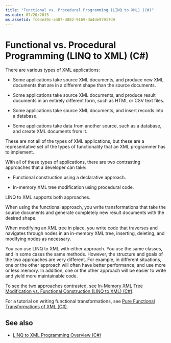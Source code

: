 ```yaml
---
title: "Functional vs. Procedural Programming (LINQ to XML) (C#)"
ms.date: 07/20/2015
ms.assetid: fc64e39c-a487-4882-9169-da4de97917d9
---
```

# Functional vs. Procedural Programming (LINQ to XML) (C#)
There are various types of XML applications:  
  
- Some applications take source XML documents, and produce new XML documents that are in a different shape than the source documents.  
  
- Some applications take source XML documents, and produce result documents in an entirely different form, such as HTML or CSV text files.  
  
- Some applications take source XML documents, and insert records into a database.  
  
- Some applications take data from another source, such as a database, and create XML documents from it.  
  
 These are not all of the types of XML applications, but these are a representative set of the types of functionality that an XML programmer has to implement.  
  
 With all of these types of applications, there are two contrasting approaches that a developer can take:  
  
- Functional construction using a declarative approach.  
  
- In-memory XML tree modification using procedural code.  
  
 LINQ to XML supports both approaches.  
  
 When using the functional approach, you write transformations that take the source documents and generate completely new result documents with the desired shape.  
  
 When modifying an XML tree in place, you write code that traverses and navigates through nodes in an in-memory XML tree, inserting, deleting, and modifying nodes as necessary.  
  
 You can use LINQ to XML with either approach. You use the same classes, and in some cases the same methods. However, the structure and goals of the two approaches are very different. For example, in different situations, one or the other approach will often have better performance, and use more or less memory. In addition, one or the other approach will be easier to write and yield more maintainable code.  
  
 To see the two approaches contrasted, see [In-Memory XML Tree Modification vs. Functional Construction (LINQ to XML) (C#)](../../../../csharp/programming-guide/concepts/linq/in-memory-xml-tree-modification-vs-functional-construction-linq-to-xml.md).  
  
 For a tutorial on writing functional transformations, see [Pure Functional Transformations of XML (C#)](../../../../csharp/programming-guide/concepts/linq/introduction-to-pure-functional-transformations.md).  
  
## See also

- [LINQ to XML Programming Overview (C#)](../../../../csharp/programming-guide/concepts/linq/linq-to-xml-overview.md)
